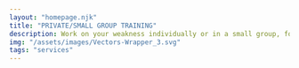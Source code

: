 ```yaml
---
layout: "homepage.njk"
title: "PRIVATE/SMALL GROUP TRAINING"
description: Work on your weakness individually or in a small group, focusing on what a player needs to improve on. 1 on 1 or groups 2 to 6 players.
img: "/assets/images/Vectors-Wrapper_3.svg"
tags: "services"
---
```

